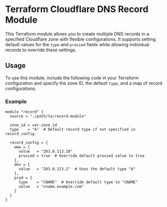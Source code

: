 # Terraform Cloudflare DNS Record Module

This Terraform module allows you to create multiple DNS records in a specified Cloudflare zone with flexible configurations. It supports setting default values for the `type` and `proxied` fields while allowing individual records to override these settings.

## Usage

To use this module, include the following code in your Terraform configuration and specify the zone ID, the default `type`, and a map of record configurations.

### Example

```hcl
module "record" {
  source = "./path/to/record-module"
  
  zone_id = var.zone_id
  type    = "A"  # Default record type if not specified in record_config
  
  record_config = {
    www = {
      value   = "203.0.113.10"
      proxied = true  # Override default proxied value to true
    },
    dev = {
      value   = "203.0.113.2"  # Uses the default type "A"
    },
    prod = {
      type    = "CNAME"  # Override default type to "CNAME"
      value   = "cname.example.com"
    }
  }
}
